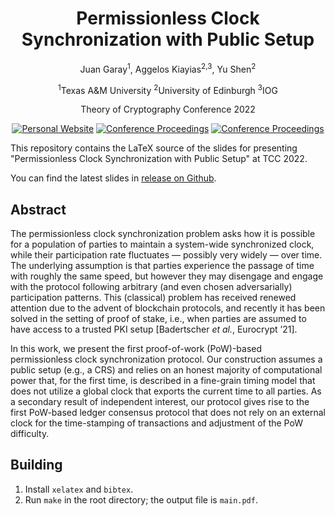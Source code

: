 <h1 align="center">Permissionless Clock Synchronization with Public Setup</h1>

<p align="center">
Juan Garay<sup>1</sup>, Aggelos Kiayias<sup>2,3</sup>, Yu Shen<sup>2</sup>
</p>

<p align="center">
<sup>1</sup>Texas A&M University
<sup>2</sup>University of Edinburgh
<sup>3</sup>IOG
</p>

<p align="center">Theory of Cryptography Conference 2022</p>

<p align="center">
    <a href="http://creativecommons.org/licenses/by/4.0/"><img src="https://img.shields.io/badge/License-CC--BY--4.0-bb6688.svg?style=for-the-badge&labelColor=884499" alt="Personal Website"></a>
    <a href="https://link.springer.com/chapter/10.1007/978-3-031-22368-6_7"><img src="https://img.shields.io/badge/Conference-Proceedings-8888cc.svg?style=for-the-badge&labelColor=884499" alt="Conference Proceedings"></a>
    <a href="https://ia.cr/2022/1220"><img src="https://img.shields.io/badge/Full-Version-ccaa88.svg?style=for-the-badge&labelColor=884499" alt="Conference Proceedings"></a>
</p>

This repository contains the LaTeX source of the slides for presenting "Permissionless Clock Synchronization with Public Setup" at TCC 2022.

You can find the latest slides in [release on Github](https://github.com/InfiniteSynthesis/GKS-22-TCC-Slides/releases).

## Abstract

The permissionless clock synchronization problem asks how it is possible for a population of parties to maintain a system-wide synchronized clock, while their participation rate fluctuates — possibly very widely — over time.
The underlying assumption is that parties experience the passage of time with roughly the same speed, but however they may disengage and engage with the protocol following arbitrary (and even chosen adversarially) participation patterns.
This (classical) problem has received renewed attention due to the advent of blockchain protocols, and recently it has been solved in the setting of proof of stake, i.e., when parties are assumed to have access to a trusted PKI setup [Badertscher *et al.*, Eurocrypt ’21].

In this work, we present the first proof-of-work (PoW)-based permissionless clock synchronization protocol.
Our construction assumes a public setup (e.g., a CRS) and relies on an honest majority of computational power that, for the first time, is described in a fine-grain timing model that does not utilize a global clock that exports the current time to all parties.
As a secondary result of independent interest, our protocol gives rise to the first PoW-based ledger consensus protocol that does not rely on an external clock for the time-stamping of transactions and adjustment of the PoW difficulty.

## Building

1. Install `xelatex` and `bibtex`.
1. Run `make` in the root directory; the output file is `main.pdf`.
